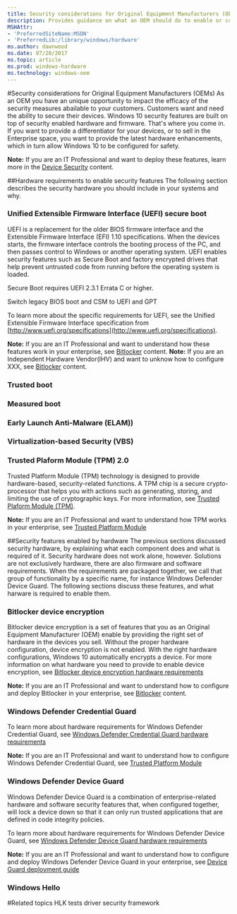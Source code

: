 ```yaml
---
title: Security considerations for Original Equipment Manufacturers (OEMs)
description: Provides guidance on what an OEM should do to enable or configure hardware-based protections
MSHAttr:
- 'PreferredSiteName:MSDN'
- 'PreferredLib:/library/windows/hardware'
ms.author: dawnwood
ms.date: 07/20/2017
ms.topic: article
ms.prod: windows-hardware
ms.technology: windows-oem
---
```

#Security considerations for Original Equipment Manufacturers (OEMs)
As an OEM you have an unique opportunity to impact the efficacy of the security measures abailable to your customers. Customers want and need the ability to secure their devices. Windows 10 security features are built on top of security enabled hardware and firmware. That's where you come in. If you want to provide a differentiator for your devices, or to sell in the Enterprise space, you want to provide the latest hardware enhancements, which in turn allow Windows 10 to be configured for safety. 

**Note:** If you are an IT Professional and want to deploy these features, learn more in the [Device Security](https://docs.microsoft.com/en-us/windows/device-security/) content. 

##Hardware requirements to enable security features
The following section describes the security hardware you should include in your systems and why.

### Unified Extensible Firmware Interface (UEFI) secure boot
UEFI is a replacement for the older BIOS firmware interface and the Extensible Firmware Interface (EFI) 1.10 specifications. When the devices starts, the firmware interface controls the booting process of the PC, and then passes control to Windows or another operating system. UEFI enables security features such as Secure Boot and factory encrypted drives that help prevent untrusted code from running before the operating system is loaded. 

Secure Boot requires UEFI 2.3.1 Errata C or higher.

Switch legacy BIOS boot and CSM to UEFI and GPT 

To learn more about the specific requirements for UEFI, see the Unified Extensible Firmware Interface specification from [http://www.uefi.org/specifications](http://www.uefi.org/specifications). 

**Note:** If you are an IT Professional and want to understand how these features work in your enterprise, see [Bitlocker](https://docs.microsoft.com/en-us/windows/device-security/bitlocker/bitlocker-overview) content. 
**Note:** If you are an Independent Hardware Vendor(IHV) and want to unknow how to configure XXX, see [Bitlocker](https://docs.microsoft.com/en-us/windows/device-security/bitlocker/bitlocker-overview) content. 
### Trusted boot

### Measured boot

### Early Launch Anti-Malware (ELAM)) 



### Virtualization-based Security (VBS)

### Trusted Plaform Module (TPM) 2.0
Trusted Platform Module (TPM) technology is designed to provide hardware-based, security-related functions. A TPM chip is a secure crypto-processor that helps you with actions such as generating, storing, and limiting the use of cryptographic keys. For more information, see [Trusted Plaform Module (TPM)](OEM-TPM.md). 

**Note:** If you are an IT Professional and want to understand how TPM works in your enterprise, see [Trusted Platform Module](https://docs.microsoft.com/en-us/windows/device-security/tpm/trusted-platform-module-top-node)

##Security features enabled by hardware
The previous sections discussed security hardware, by explaining what each component does and what is required of it. Security hardware does not work alone, however. Solutions are not exclusively hardware, there are also firmware and software requirements. When the requirements are packaged together, we call that group of functionality by a specific name, for instance Windows Defender Device Guard. The following sections discuss these features, and what harware is required to enable them. 

### Bitlocker device encryption
Bitlocker device encryption is a set of features that you as an Original Equipment Manufacturer (OEM) enable by providing the right set of hardware in the devices you sell. Without the proper hardware configuration, device encryption is not enabled. With the right hardware configurations, Windows 10 automatically encrypts a device.
For more information on what hardware you need to provide to enable device encryption, see [Bitlocker device encryption hardware requirements](OEM-device-encryption.md)

**Note:** If you are an IT Professional and want to understand how to configure and deploy Bitlocker in your enterprise, see [Bitlocker](https://docs.microsoft.com/en-us/windows/device-security/bitlocker/bitlocker-overview) content. 

### Windows Defender Credential Guard
To learn more about hardware requirements for Windows Defender Credential Guard, see [Windows Defender Credential Guard hardware requirements](OEM-credential-guard.md) 

**Note:** If you are an IT Professional and want to understand how to configure Windows Defender Credential Guard, see [Trusted Platform Module](https://docs.microsoft.com/en-us/windows/device-security/tpm/trusted-platform-module-top-node)

### Windows Defender Device Guard
Windows Defender Device Guard is a combination of enterprise-related hardware and software security features that, when configured together, will lock a device down so that it can only run trusted applications that are defined in code integrity policies. 

To learn more about hardware requirements for Windows Defender Device Guard, see [Windows Defender Device Guard hardware requirements](OEM-device-guard.md)

**Note:** If you are an IT Professional and want to understand how to configure and deploy Windows Defender Device Guard in your enterprise, see [Device Guard deployment guide](https://docs.microsoft.com/en-us/windows/device-security/device-guard/device-guard-deployment-guide)

### Windows Hello

#Related topics
HLK tests
driver security framework


